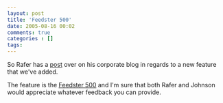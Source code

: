 ```yaml
---
layout: post
title: 'Feedster 500'
date: 2005-08-16 00:02
comments: true
categories : []
tags:
---
```

So Rafer has a <a href="http://corp.feedster.com/blog/rafer/archives/2005/08/announcing_the.html">post</a> over on his corporate blog in regards to a new feature that we've added.

The feature is the <a href="http://top500.feedster.com/">Feedster 500</a> and I'm sure that both Rafer and Johnson would appreciate whatever feedback you can provide.



